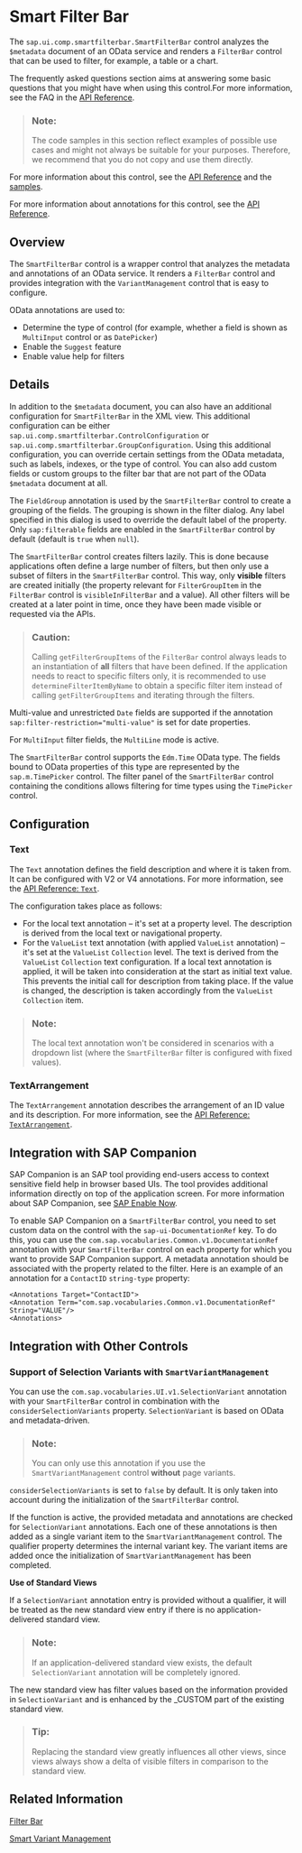 <!-- loio7bcdffc056a94731b4341db73251e32b -->

# Smart Filter Bar

The `sap.ui.comp.smartfilterbar.SmartFilterBar` control analyzes the `$metadata` document of an OData service and renders a `FilterBar` control that can be used to filter, for example, a table or a chart.

The frequently asked questions section aims at answering some basic questions that you might have when using this control.For more information, see the FAQ in the [API Reference](https://ui5.sap.com/#/api/sap.ui.comp.smartfilterbar.SmartFilterBar%23faq).

> ### Note:  
> The code samples in this section reflect examples of possible use cases and might not always be suitable for your purposes. Therefore, we recommend that you do not copy and use them directly.

For more information about this control, see the [API Reference](https://ui5.sap.com/#/api/sap.ui.comp.smartfilterbar.SmartFilterBar) and the [samples](https://ui5.sap.com/#/entity/sap.ui.comp.smartfilterbar.SmartFilterBar).

For more information about annotations for this control, see the [API Reference](https://ui5.sap.com/#/api/sap.ui.comp.smartfilterbar.SmartFilterBar/annotations/Summary). 



## Overview

The `SmartFilterBar` control is a wrapper control that analyzes the metadata and annotations of an OData service. It renders a `FilterBar` control and provides integration with the `VariantManagement` control that is easy to configure.

OData annotations are used to:

-   Determine the type of control \(for example, whether a field is shown as `MultiInput` control or as `DatePicker`\)
-   Enable the `Suggest` feature
-   Enable value help for filters



## Details

In addition to the `$metadata` document, you can also have an additional configuration for `SmartFilterBar` in the XML view. This additional configuration can be either `sap.ui.comp.smartfilterbar.ControlConfiguration` or `sap.ui.comp.smartfilterbar.GroupConfiguration`. Using this additional configuration, you can override certain settings from the OData metadata, such as labels, indexes, or the type of control. You can also add custom fields or custom groups to the filter bar that are not part of the OData `$metadata` document at all.

The `FieldGroup` annotation is used by the `SmartFilterBar` control to create a grouping of the fields. The grouping is shown in the filter dialog. Any label specified in this dialog is used to override the default label of the property. Only `sap:filterable` fields are enabled in the `SmartFilterBar` control by default \(default is `true` when `null`\).

The `SmartFilterBar` control creates filters lazily. This is done because applications often define a large number of filters, but then only use a subset of filters in the `SmartFilterBar` control. This way, only **visible** filters are created initially \(the property relevant for `FilterGroupItem` in the `FilterBar` control is `visibleInFilterBar` and a value\). All other filters will be created at a later point in time, once they have been made visible or requested via the APIs.

> ### Caution:  
> Calling `getFilterGroupItems` of the `FilterBar` control always leads to an instantiation of **all** filters that have been defined. If the application needs to react to specific filters only, it is recommended to use `determineFilterItemByName` to obtain a specific filter item instead of calling `getFilterGroupItems` and iterating through the filters.

Multi-value and unrestricted `Date` fields are supported if the annotation `sap:filter-restriction="multi-value"` is set for date properties.

For `MultiInput` filter fields, the `MultiLine` mode is active.

The `SmartFilterBar` control supports the `Edm.Time` OData type. The fields bound to OData properties of this type are represented by the `sap.m.TimePicker` control. The filter panel of the `SmartFilterBar` control containing the conditions allows filtering for time types using the `TimePicker` control.



<a name="loio7bcdffc056a94731b4341db73251e32b__section_lpn_j11_ybc"/>

## Configuration



### Text

The `Text` annotation defines the field description and where it is taken from. It can be configured with V2 or V4 annotations. For more information, see the [API Reference: `Text`](https://ui5.sap.com/#/api/sap.ui.comp.smartfilterbar.SmartFilterBar%23annotations/Text).

The configuration takes place as follows:

-   For the local text annotation – it's set at a property level. The description is derived from the local text or navigational property.
-   For the `ValueList` text annotation \(with applied `ValueList` annotation\) – it's set at the `ValueList` `Collection` level. The text is derived from the `ValueList` `Collection` text configuration. If a local text annotation is applied, it will be taken into consideration at the start as initial text value. This prevents the initial call for description from taking place. If the value is changed, the description is taken accordingly from the `ValueList` `Collection` item.

> ### Note:  
> The local text annotation won't be considered in scenarios with a dropdown list \(where the `SmartFilterBar` filter is configured with fixed values\).



### TextArrangement

The `TextArrangement` annotation describes the arrangement of an ID value and its description. For more information, see the [API Reference: `TextArrangement`](https://ui5.sap.com/#/api/sap.ui.comp.smartfilterbar.SmartFilterBar%23annotations/TextArrangement).



<a name="loio7bcdffc056a94731b4341db73251e32b__section_cd5_r3j_dcc"/>

## Integration with SAP Companion

SAP Companion is an SAP tool providing end-users access to context sensitive field help in browser based UIs. The tool provides additional information directly on top of the application screen. For more information about SAP Companion, see [SAP Enable Now](https://help.sap.com/viewer/product/SAP_ENABLE_NOW/latest/en-US?task=use_task).

To enable SAP Companion on a `SmartFilterBar` control, you need to set custom data on the control with the `sap-ui-DocumentationRef` key. To do this, you can use the `com.sap.vocabularies.Common.v1.DocumentationRef` annotation with your `SmartFilterBar` control on each property for which you want to provide SAP Companion support. A metadata annotation should be associated with the property related to the filter. Here is an example of an annotation for a `ContactID` `string-type` property:

```
<Annotations Target="ContactID">
<Annotation Term="com.sap.vocabularies.Common.v1.DocumentationRef" String="VALUE"/>
<Annotations>
```



<a name="loio7bcdffc056a94731b4341db73251e32b__section_ojy_pnc_wz"/>

## Integration with Other Controls



### Support of Selection Variants with `SmartVariantManagement`

You can use the `com.sap.vocabularies.UI.v1.SelectionVariant` annotation with your `SmartFilterBar` control in combination with the `considerSelectionVariants` property. `SelectionVariant` is based on OData and metadata-driven.

> ### Note:  
> You can only use this annotation if you use the `SmartVariantManagement` control **without** page variants.

`considerSelectionVariants` is set to `false` by default. It is only taken into account during the initialization of the `SmartFilterBar` control.

If the function is active, the provided metadata and annotations are checked for `SelectionVariant` annotations. Each one of these annotations is then added as a single variant item to the `SmartVariantManagement` control. The qualifier property determines the internal variant key. The variant items are added once the initialization of `SmartVariantManagement` has been completed.

**Use of Standard Views**

If a `SelectionVariant` annotation entry is provided without a qualifier, it will be treated as the new standard view entry if there is no application-delivered standard view.

> ### Note:  
> If an application-delivered standard view exists, the default `SelectionVariant` annotation will be completely ignored.

The new standard view has filter values based on the information provided in `SelectionVariant` and is enhanced by the \_CUSTOM part of the existing standard view.

> ### Tip:  
> Replacing the standard view greatly influences all other views, since views always show a delta of visible filters in comparison to the standard view.



## Related Information

[Filter Bar](filter-bar-2ae520a.md)

[Smart Variant Management](smart-variant-management-06a4c3a.md)

